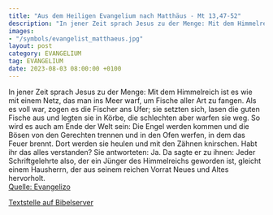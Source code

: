 ```yaml
---
title: "Aus dem Heiligen Evangelium nach Matthäus - Mt 13,47-52"
description: "In jener Zeit sprach Jesus zu der Menge: Mit dem Himmelreich ist es wie mit einem Netz, das man ins Meer warf, um Fische aller Art zu fangen. Als es voll war, zogen es die Fischer ans Ufer; sie setzten sich, lasen die guten Fische aus und legten sie in Körbe, die schlechten aber ...."
images:
- "/symbols/evangelist_matthaeus.jpg"
layout: post
category: EVANGELIUM
tag: EVANGELIUM
date: 2023-08-03 08:00:00 +0100
---
```

In jener Zeit sprach Jesus zu der Menge: Mit dem Himmelreich ist es wie mit einem Netz, das man ins Meer warf, um Fische aller Art zu fangen.
Als es voll war, zogen es die Fischer ans Ufer; sie setzten sich, lasen die guten Fische aus und legten sie in Körbe, die schlechten aber warfen sie weg.<!--more-->
So wird es auch am Ende der Welt sein: Die Engel werden kommen und die Bösen von den Gerechten trennen
und in den Ofen werfen, in dem das Feuer brennt. Dort werden sie heulen und mit den Zähnen knirschen.
Habt ihr das alles verstanden? Sie antworteten: Ja.
Da sagte er zu ihnen: Jeder Schriftgelehrte also, der ein Jünger des Himmelreichs geworden ist, gleicht einem Hausherrn, der aus seinem reichen Vorrat Neues und Altes hervorholt.<br>
[Quelle: Evangelizo](https://evangeliumtagfuertag.org/DE/gospel)

[Textstelle auf Bibelserver](https://www.bibleserver.com/EU/Matthäus13,47-52)
